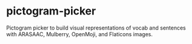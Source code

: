 # pictogram-picker
Pictogram picker to build visual representations of vocab and sentences with ARASAAC, Mulberry, OpenMoji, and Flaticons images.
